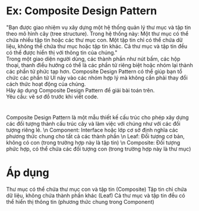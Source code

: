# Ex: Composite Design Pattern
"Bạn được giao nhiệm vụ xây dựng một hệ thống quản lý thư mục và tập tin theo mô hình cây (tree structure). Trong hệ thống này:
Một thư mục có thể chứa nhiều tập tin hoặc các thư mục con.
Một tập tin chỉ có thể chứa dữ liệu, không thể chứa thư mục hoặc tập tin khác.
Cả thư mục và tập tin đều có thể được hiển thị với thông tin của chúng."								
Trong một giao diện người dùng, các thành phần như nút bấm, các hộp thoại, thanh điều hướng có thể là các phần tử riêng biệt hoặc nhóm lại thành các phần tử phức tạp hơn. Composite Design Pattern có thể giúp bạn tổ chức các phần tử UI này vào các nhóm hợp lý mà không cần phải thay đổi cách thức hoạt động của chúng.								
Hãy áp dụng Composite Design Pattern để giải bài toán trên.					
Yêu cầu: vẽ sơ đồ trước khi viết code.					
#
Composite Design Pattern là một mẫu thiết kế cấu trúc cho phép xây dựng các đối tượng thành cấu trúc cây và làm việc với chúng như với các đối tượng riêng lẻ. 
\n Component: Interface hoặc lớp cơ sở định nghĩa các phương thức chung cho tất cả các thành phần
\n Leaf: Đối tượng cơ bản, không có con (trong trường hợp này là tập tin)
\n Composite: Đối tượng phức hợp, có thể chứa các đối tượng con (trong trường hợp này là thư mục)

# Áp dụng
Thư mục có thể chứa thư mục con và tập tin (Composite)
Tập tin chỉ chứa dữ liệu, không chứa thành phần khác (Leaf)
Cả thư mục và tập tin đều có thể hiển thị thông tin (phương thức chung trong Component)
